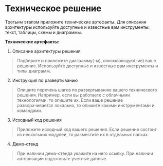 # Техническое решение

Третьим этапом приложите технические артефакты.
Для описания архитектуры используйте доступные и известные вам инструменты: текст, таблицы, схемы и диаграммы.

**Технические артефакты:**

1) Описание архитектуры решения

> Подберите и приложите диаграмму(-ы), описывающую(-ие) ваше решение.
> Используйте доступные и известные вам инструменты и типы диаграмм.

2) Инструкция по развертыванию

> Опишите перечень шагов по развертыванию вашего технического решения.
> Например, если вы работаете с облачными технологиями, то опишите их.
> Если ваше решение разворачивается локально, то опишите какими инструментами и командами.

3) Исходный код решения

> Приложите исходный код вашего решения.
> Если решение состоит из нескольких модулей, то разместите их в отдельных папках.

4) Демо-стенд

> При наличии демо-стенда укажите на него ссылку.
> При наличии авторизации подготовьте учетные данные.
